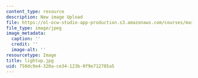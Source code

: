 ```yaml
---
content_type: resource
description: New image Upload
file: https://ol-ocw-studio-app-production.s3.amazonaws.com/courses/mas-962-special-topics-new-textiles-spring-2010/750dc9e4320ace34123b0f9e712785a5_lightup.jpg
file_type: image/jpeg
image_metadata:
  caption: ''
  credit: ''
  image-alt: ''
resourcetype: Image
title: lightup.jpg
uid: 750dc9e4-320a-ce34-123b-0f9e712785a5
---
```

